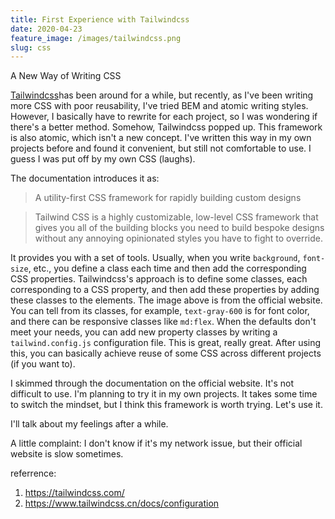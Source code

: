 ```yaml
---
title: First Experience with Tailwindcss
date: 2020-04-23
feature_image: /images/tailwindcss.png
slug: css
---
```


A New Way of Writing CSS
<!--more-->

[Tailwindcss](https://www.tailwindcss.com/)has been around for a while, but recently, as I've been writing more CSS with poor reusability, I've tried BEM and atomic writing styles. However, I basically have to rewrite for each project, so I was wondering if there's a better method. Somehow, Tailwindcss popped up. This framework is also atomic, which isn't a new concept. I've written this way in my own projects before and found it convenient, but still not comfortable to use. I guess I was put off by my own CSS (laughs).

The documentation introduces it as:
>A utility-first CSS framework for
rapidly building custom designs

>Tailwind CSS is a highly customizable, low-level CSS framework that gives you all of the building blocks you need to build bespoke designs without any annoying opinionated styles you have to fight to override.

It provides you with a set of tools. Usually, when you write `background`, `font-size`, etc., you define a class each time and then add the corresponding CSS properties. Tailwindcss's approach is to define some classes, each corresponding to a CSS property, and then add these properties by adding these classes to the elements. The image above is from the official website. You can tell from its classes, for example, `text-gray-600` is for font color, and there can be responsive classes like `md:flex`. When the defaults don't meet your needs, you can add new property classes by writing a `tailwind.config.js` configuration file. This is great, really great. After using this, you can basically achieve reuse of some CSS across different projects (if you want to).

I skimmed through the documentation on the official website. It's not difficult to use. I'm planning to try it in my own projects. It takes some time to switch the mindset, but I think this framework is worth trying. Let's use it.

I'll talk about my feelings after a while.

A little complaint: I don't know if it's my network issue, but their official website is slow sometimes.

referrence:

1. https://tailwindcss.com/
2. https://www.tailwindcss.cn/docs/configuration

